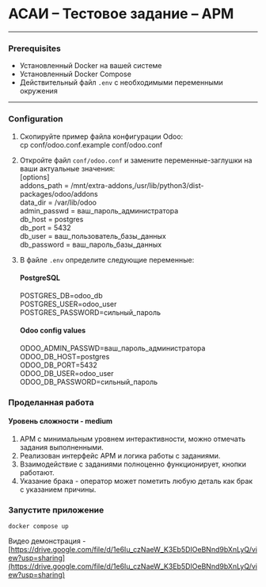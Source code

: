 # АСАИ – Тестовое задание – АРМ

---
### Prerequisites
- Установленный Docker на вашей системе  
- Установленный Docker Compose  
- Действительный файл `.env` с необходимыми переменными окружения  
---
### Configuration
1. Скопируйте пример файла конфигурации Odoo:<br>
    cp conf/odoo.conf.example conf/odoo.conf
2. Откройте файл `conf/odoo.conf` и замените переменные-заглушки на ваши актуальные значения:<br>
    [options]<br>
    addons_path = /mnt/extra-addons,/usr/lib/python3/dist-packages/odoo/addons<br>
    data_dir = /var/lib/odoo<br>
    admin_passwd = ваш_пароль_администратора<br>
    db_host = postgres<br>
    db_port = 5432<br>
    db_user = ваш_пользователь_базы_данных<br>
    db_password = ваш_пароль_базы_данных<br>
3. В файле `.env` определите следующие переменные:<br>
    #### PostgreSQL<br>
    POSTGRES_DB=odoo_db<br>
    POSTGRES_USER=odoo_user<br>
    POSTGRES_PASSWORD=сильный_пароль<br>

    #### Odoo config values<br>
    ODOO_ADMIN_PASSWD=ваш_пароль_администратора<br>
    ODOO_DB_HOST=postgres<br>
    ODOO_DB_PORT=5432<br>
    ODOO_DB_USER=odoo_user<br>
    ODOO_DB_PASSWORD=сильный_пароль<br>

### Проделанная работа

#### Уровень сложности - medium

1. АРМ с минимальным уровнем интерактивности, можно отмечать задания выполненными.
2. Реализован интерфейс АРМ и логика работы с заданиями.
3. Взаимодействие с заданиями полноценно функционирует, кнопки работают.
4. Указание брака - оператор может пометить любую деталь как брак с указанием причины.

### Запустите приложение
```docker compose up```<br>



Видео демонстрация - [https://drive.google.com/file/d/1e6Iu_czNaeW_K3Eb5DIOeBNnd9bXnLyQ/view?usp=sharing](https://drive.google.com/file/d/1e6Iu_czNaeW_K3Eb5DIOeBNnd9bXnLyQ/view?usp=sharing)
